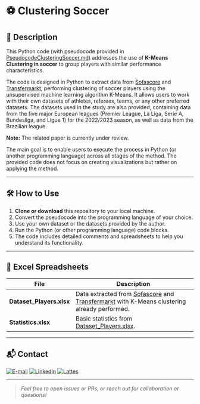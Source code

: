 # ⚽ Clustering Soccer

## 📝 Description

This Python code (with pseudocode provided in [PseudocodeClusteringSoccer.md](PseudocodeClusteringSoccer.md)) addresses the use of **K-Means Clustering in soccer** to group players with similar performance characteristics.

The code is designed in Python to extract data from [Sofascore](https://sofascore.com/) and [Transfermarkt](https://www.transfermarkt.com/), performing clustering of soccer players using the unsupervised machine learning algorithm K-Means. It allows users to work with their own datasets of athletes, referees, teams, or any other preferred datasets. The datasets used in the study are also provided, containing data from the five major European leagues (Premier League, La Liga, Serie A, Bundesliga, and Ligue 1) for the 2022/2023 season, as well as data from the Brazilian league.

**Note:** The related paper is currently under review.

The main goal is to enable users to execute the process in Python (or another programming language) across all stages of the method. The provided code does not focus on creating visualizations but rather on applying the method.

---

## 🛠️ How to Use

1. **Clone or download** this repository to your local machine.
2. Convert the pseudocode into the programming language of your choice.
3. Use your own dataset or the datasets provided by the author.
4. Run the Python (or other programming language) code blocks.
5. The code includes detailed comments and spreadsheets to help you understand its functionality.

---

## 📁 Excel Spreadsheets

| File                   | Description                                                                           |
|------------------------|---------------------------------------------------------------------------------------|
| **Dataset_Players.xlsx** | Data extracted from [Sofascore](https://sofascore.com/) and [Transfermarkt](https://www.transfermarkt.com/) with K-Means clustering already performed. |
| **Statistics.xlsx**      | Basic statistics from [Dataset_Players.xlsx](Dataset_Players.xlsx).                  |

---

## 📬 Contact

<a href="mailto:matheusc_pereira@hotmail.com"><img src="https://img.shields.io/badge/E--mail-0078D4?style=for-the-badge&logo=microsoft-outlook&logoColor=white" alt="E-mail"/></a>
<a href="https://www.linkedin.com/in/matheuscostapereira/"><img src="https://img.shields.io/badge/LinkedIn-0A66C2?style=for-the-badge&logo=linkedin&logoColor=white" alt="LinkedIn"/></a>
<a href="https://lattes.cnpq.br/7025666927284220"><img src="https://img.shields.io/badge/Lattes-4169E1?style=for-the-badge&logoColor=white" alt="Lattes"/></a>

---

> _Feel free to open issues or PRs, or reach out for collaboration or questions!_
